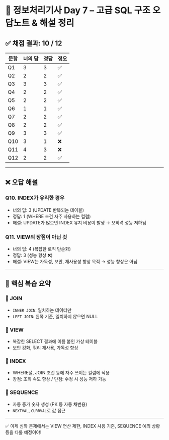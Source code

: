
# 📘 정보처리기사 Day 7 – 고급 SQL 구조 오답노트 & 해설 정리

## ✅ 채점 결과: 10 / 12

| 문항 | 너의 답 | 정답 | 정오 |
|------|---------|------|------|
| Q1   | 3       | 3    | ✅ |
| Q2   | 2       | 2    | ✅ |
| Q3   | 3       | 3    | ✅ |
| Q4   | 2       | 2    | ✅ |
| Q5   | 2       | 2    | ✅ |
| Q6   | 1       | 1    | ✅ |
| Q7   | 2       | 2    | ✅ |
| Q8   | 2       | 2    | ✅ |
| Q9   | 3       | 3    | ✅ |
| Q10  | 3       | 1    | ❌ |
| Q11  | 4       | 3    | ❌ |
| Q12  | 2       | 2    | ✅ |

---

## ❌ 오답 해설

### Q10. INDEX가 유리한 경우
- 너의 답: 3 (UPDATE 반복되는 테이블)
- 정답: 1 (WHERE 조건 자주 사용하는 컬럼)
- 해설: UPDATE가 많으면 INDEX 유지 비용이 발생 → 오히려 성능 저하됨

### Q11. VIEW의 장점이 아닌 것
- 너의 답: 4 (복잡한 로직 단순화)
- 정답: 3 (성능 향상 ❌)
- 해설: VIEW는 가독성, 보안, 재사용성 향상 목적 → 성능 향상은 아님

---

## 🧠 핵심 복습 요약

### 🔹 JOIN
- `INNER JOIN`: 일치하는 데이터만
- `LEFT JOIN`: 왼쪽 기준, 일치하지 않으면 NULL

### 🔹 VIEW
- 복잡한 SELECT 결과에 이름 붙인 가상 테이블
- 보안 강화, 쿼리 재사용, 가독성 향상

### 🔹 INDEX
- WHERE절, JOIN 조건 등에 자주 쓰이는 컬럼에 적용
- 장점: 조회 속도 향상 / 단점: 수정 시 성능 저하 가능

### 🔹 SEQUENCE
- 자동 증가 숫자 생성 (PK 등 자동 채번용)
- `NEXTVAL`, `CURRVAL`로 값 접근

---

✅ 이제 심화 문제에서는 VIEW 연산 제한, INDEX 사용 기준, SEQUENCE 예외 상황 등을 다룰 예정이야!
